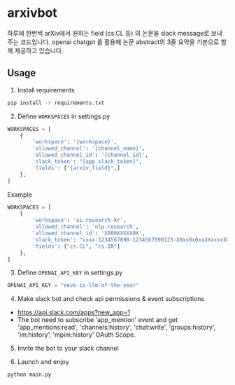 # arxivbot
하루에 한번씩 arXiv에서 원하는 field (cs.CL 등) 의 논문을 slack message로 보내주는 코드입니다.
openai chatgpt 를 활용해 논문 abstract의 3줄 요약을 기본으로 함께 제공하고 있습니다. 

## Usage
1. Install requirements
```sh
pip install -r requirements.txt
```

2. Define `WORKSPACES` in settings.py
```python
WORKSPACES = [
    {
        'workspace': '{workspace}',
        'allowed_channel': '{channel_name}',
        'allowed_channel_id': '{channel_id}',
        'slack_token': "{app_slack_token}",
        'fields': ["{arxiv_field}",]
    },
]
```

Example
```python
WORKSPACES = [
    {
        'workspace': 'ai-research-kr',
        'allowed_channel': 'nlp-research',
        'allowed_channel_id': 'X000XXXXX0X',
        'slack_token': "xxxx-1234567890-1234567890123-X0xx0x0xxXXxxxxXx0x0x0XX",
        'fields': ["cs.CL", "cs.IR"]
    },
]
```

3. Define `OPENAI_API_KEY` in settings.py
```python
OPENAI_API_KEY = "eeve-is-llm-of-the-year"
```

4. Make slack bot and check api permissions & event subscriptions

- https://api.slack.com/apps?new_app=1
- The bot need to subscribe 'app_mention' event and get 'app_mentions:read', 'channels:history', 'chat:write', 'groups:history', 'im:history', 'mpim:history' OAuth Scope.

5. Invite the bot to your slack channel

6. Launch and enjoy
```sh
python main.py
```